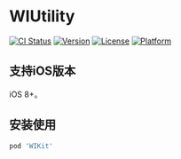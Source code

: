 # WIUtility

[![CI Status](https://img.shields.io/travis/zyp/WIUtility.svg?style=flat)](https://travis-ci.org/zyp/WIUtility)
[![Version](https://img.shields.io/cocoapods/v/WIUtility.svg?style=flat)](https://cocoapods.org/pods/WIUtility)
[![License](https://img.shields.io/cocoapods/l/WIUtility.svg?style=flat)](https://cocoapods.org/pods/WIUtility)
[![Platform](https://img.shields.io/cocoapods/p/WIUtility.svg?style=flat)](https://cocoapods.org/pods/WIUtility)

## 支持iOS版本

iOS 8+。

## 安装使用

```ruby
pod 'WIKit'
```
